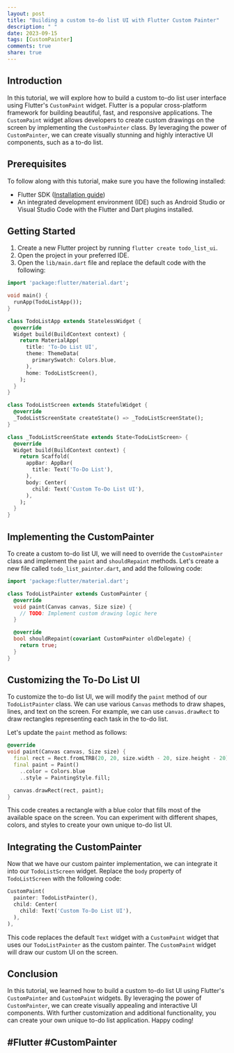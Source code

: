 ```yaml
---
layout: post
title: "Building a custom to-do list UI with Flutter Custom Painter"
description: " "
date: 2023-09-15
tags: [CustomPainter]
comments: true
share: true
---
```


## Introduction
In this tutorial, we will explore how to build a custom to-do list user interface using Flutter's `CustomPaint` widget. Flutter is a popular cross-platform framework for building beautiful, fast, and responsive applications. The `CustomPaint` widget allows developers to create custom drawings on the screen by implementing the `CustomPainter` class. By leveraging the power of `CustomPainter`, we can create visually stunning and highly interactive UI components, such as a to-do list.

## Prerequisites
To follow along with this tutorial, make sure you have the following installed:
- Flutter SDK ([Installation guide](https://flutter.dev/docs/get-started/install))
- An integrated development environment (IDE) such as Android Studio or Visual Studio Code with the Flutter and Dart plugins installed.

## Getting Started
1. Create a new Flutter project by running `flutter create todo_list_ui`.
2. Open the project in your preferred IDE.
3. Open the `lib/main.dart` file and replace the default code with the following:

```dart
import 'package:flutter/material.dart';

void main() {
  runApp(TodoListApp());
}

class TodoListApp extends StatelessWidget {
  @override
  Widget build(BuildContext context) {
    return MaterialApp(
      title: 'To-Do List UI',
      theme: ThemeData(
        primarySwatch: Colors.blue,
      ),
      home: TodoListScreen(),
    );
  }
}

class TodoListScreen extends StatefulWidget {
  @override
  _TodoListScreenState createState() => _TodoListScreenState();
}

class _TodoListScreenState extends State<TodoListScreen> {
  @override
  Widget build(BuildContext context) {
    return Scaffold(
      appBar: AppBar(
        title: Text('To-Do List'),
      ),
      body: Center(
        child: Text('Custom To-Do List UI'),
      ),
    );
  }
}
```

## Implementing the CustomPainter
To create a custom to-do list UI, we will need to override the `CustomPainter` class and implement the `paint` and `shouldRepaint` methods. Let's create a new file called `todo_list_painter.dart`, and add the following code:

```dart
import 'package:flutter/material.dart';

class TodoListPainter extends CustomPainter {
  @override
  void paint(Canvas canvas, Size size) {
    // TODO: Implement custom drawing logic here
  }

  @override
  bool shouldRepaint(covariant CustomPainter oldDelegate) {
    return true;
  }
}
```

## Customizing the To-Do List UI
To customize the to-do list UI, we will modify the `paint` method of our `TodoListPainter` class. We can use various `Canvas` methods to draw shapes, lines, and text on the screen. For example, we can use `canvas.drawRect` to draw rectangles representing each task in the to-do list.

Let's update the `paint` method as follows:

```dart
@override
void paint(Canvas canvas, Size size) {
  final rect = Rect.fromLTRB(20, 20, size.width - 20, size.height - 20);
  final paint = Paint()
    ..color = Colors.blue
    ..style = PaintingStyle.fill;

  canvas.drawRect(rect, paint);
}
```

This code creates a rectangle with a blue color that fills most of the available space on the screen. You can experiment with different shapes, colors, and styles to create your own unique to-do list UI.

## Integrating the CustomPainter
Now that we have our custom painter implementation, we can integrate it into our `TodoListScreen` widget. Replace the `body` property of `TodoListScreen` with the following code:

```dart
CustomPaint(
  painter: TodoListPainter(),
  child: Center(
    child: Text('Custom To-Do List UI'),
  ),
),
```

This code replaces the default `Text` widget with a `CustomPaint` widget that uses our `TodoListPainter` as the custom painter. The `CustomPaint` widget will draw our custom UI on the screen.

## Conclusion
In this tutorial, we learned how to build a custom to-do list UI using Flutter's `CustomPainter` and `CustomPaint` widgets. By leveraging the power of `CustomPainter`, we can create visually appealing and interactive UI components. With further customization and additional functionality, you can create your own unique to-do list application. Happy coding!

## #Flutter #CustomPainter